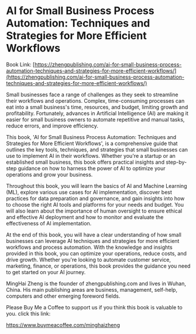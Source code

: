 # AI for Small Business Process Automation: Techniques and Strategies for More Efficient Workflows

Book Link: [https://zhengpublishing.com/ai-for-small-business-process-automation-techniques-and-strategies-for-more-efficient-workflows/](https://zhengpublishing.com/ai-for-small-business-process-automation-techniques-and-strategies-for-more-efficient-workflows/)

Small businesses face a range of challenges as they seek to streamline their workflows and operations. Complex, time-consuming processes can eat into a small business's time, resources, and budget, limiting growth and profitability. Fortunately, advances in Artificial Intelligence (AI) are making it easier for small business owners to automate repetitive and manual tasks, reduce errors, and improve efficiency.

This book, 'AI for Small Business Process Automation: Techniques and Strategies for More Efficient Workflows', is a comprehensive guide that outlines the key tools, techniques, and strategies that small businesses can use to implement AI in their workflows. Whether you're a startup or an established small business, this book offers practical insights and step-by-step guidance on how to harness the power of AI to optimize your operations and grow your business.

Throughout this book, you will learn the basics of AI and Machine Learning (ML), explore various use cases for AI implementation, discover best practices for data preparation and governance, and gain insights into how to choose the right AI tools and platforms for your needs and budget. You will also learn about the importance of human oversight to ensure ethical and effective AI deployment and how to monitor and evaluate the effectiveness of AI implementation.

At the end of this book, you will have a clear understanding of how small businesses can leverage AI techniques and strategies for more efficient workflows and process automation. With the knowledge and insights provided in this book, you can optimize your operations, reduce costs, and drive growth. Whether you're looking to automate customer service, marketing, finance, or operations, this book provides the guidance you need to get started on your AI journey.

MingHai Zheng is the founder of zhengpublishing.com and lives in Wuhan, China. His main publishing areas are business, management, self-help, computers and other emerging foreword fields.

Please Buy Me a Coffee to support us if you think this book is valuable to you. click this link:

https://www.buymeacoffee.com/minghaizheng
